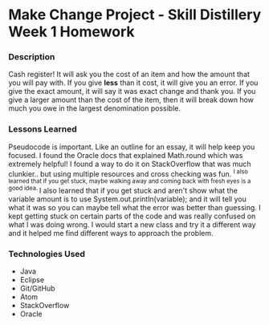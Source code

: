# Make Change Project - Skill Distillery Week 1 Homework

### Description
Cash register! It will ask you the cost of an item and how the amount that you will pay with. If you give **less** than it cost, it will give you an error.
If you give the exact amount, it will say it was exact change and thank you. If you give a
larger amount than the cost of the item, then it will break down how much you owe
in the largest denomination possible.
### Lessons Learned
Pseudocode is important. Like an outline for an essay, it will help keep you focused.
I found the Oracle docs that explained Math.round which was extremely helpful! I found a way to do it on StackOverflow that was much clunkier.. but using multiple resources and cross checking was fun.
<sup> I also learned that if you get stuck, maybe walking away and coming back with
fresh eyes is a good idea. </sup>
I also learned that if you get stuck and aren't show what the variable amount is to use System.out.println(variable); and it will tell you what it was so you can maybe tell what the error was better than guessing.
I kept getting stuck on certain parts of the code and was really confused on what I was doing wrong. I would start a new class and try it a different way and it helped me find different ways to approach the problem. 
### Technologies Used
- Java
- Eclipse
- Git/GitHub
- Atom
- StackOverflow
- Oracle
